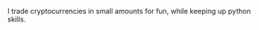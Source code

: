 I trade cryptocurrencies in small amounts for fun, while keeping up python skills.


<!---
NSSmithPortfolio/NSSmithPortfolio is a ✨ special ✨ repository because its `README.md` (this file) appears on your GitHub profile.
You can click the Preview link to take a look at your changes.
--->
